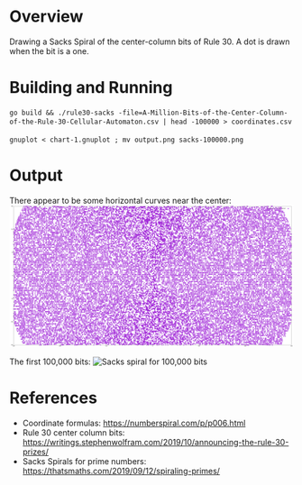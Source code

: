 # Overview

Drawing a Sacks Spiral of the center-column bits of Rule 30.  A dot is drawn when the bit is a one.

# Building and Running

```
go build && ./rule30-sacks -file=A-Million-Bits-of-the-Center-Column-of-the-Rule-30-Cellular-Automaton.csv | head -100000 > coordinates.csv

gnuplot < chart-1.gnuplot ; mv output.png sacks-100000.png
```

# Output

There appear to be some horizontal curves near the center:
![Horizontal lines near the center](horizontal-lines.png)

The first 100,000 bits:
![Sacks spiral for 100,000 bits](sacks-100000.png)

# References

- Coordinate formulas: https://numberspiral.com/p/p006.html
- Rule 30 center column bits: https://writings.stephenwolfram.com/2019/10/announcing-the-rule-30-prizes/
- Sacks Spirals for prime numbers: https://thatsmaths.com/2019/09/12/spiraling-primes/
